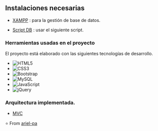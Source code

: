 
## Instalaciones necesarias

* [XAMPP](https://www.apachefriends.org/es/index.html) : para la gestión de base de datos.

* [Script DB](https://github.com/ariel-pa/sistema-ventas-project/blob/main/db/dbsistema.sql) : usar el siguiente script.

### Herramientas usadas en el proyecto

El proyecto está elaborado con las siguientes tecnologías de desarrollo.
- ![HTML5](https://img.shields.io/badge/-HTML5-%23E44D27?style=flat-square&logo=html5&logoColor=ffffff)
- ![CSS3](https://img.shields.io/badge/-CSS3-%231572B6?style=flat-square&logo=css3)
- ![Bootstrap](https://img.shields.io/badge/-Bootstrap-563D7C?style=flat-square&logo=bootstrap&link=https://github.com/LuizCarlosAbbott/)
- ![MySQL](https://img.shields.io/badge/-MySQL-black?style=flat-square&logo=mysql&link=https://github.com/LuizCarlosAbbott/)
- ![JavaScript](https://img.shields.io/badge/-JavaScript-black?style=flat-square&logo=javascript&link=https://github.com/LuizCarlosAbbott/)
- ![jQuery](https://img.shields.io/badge/-jQuery-222222?style=flat&logo=jQuery&logoColor=0769AD)



### Arquitectura implementada.

* [MVC](https://iescelia.org/docs/dwes/_site/mvc/)


⭐️ From [ariel-pa](https://github.com/ariel-pa)
